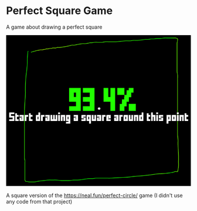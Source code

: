 # Perfect Square Game
A game about drawing a perfect square

![A picture of the game's starting screen](pfp.png)

A square version of the https://neal.fun/perfect-circle/ game (I didn't use any code from that project)
